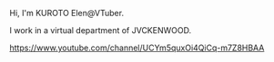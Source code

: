 Hi, I'm KUROTO Elen@VTuber.

I work in a virtual department of JVCKENWOOD.

https://www.youtube.com/channel/UCYm5quxOi4QiCq-m7Z8HBAA
